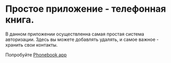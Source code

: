 # Простое приложение - телефонная книга.

В данном приложении осуществленна самая простая система авторизации. Здесь вы можете добавлять
удалять, и самое важное - хранить свои контакты.

Попробуйте [Phonebook app](https://st-phonebook-app.netlify.app/)
